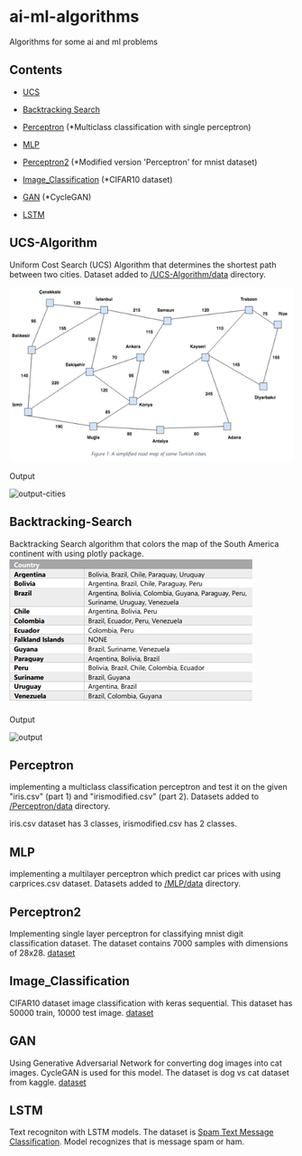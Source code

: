 # ai-ml-algorithms
Algorithms for some ai and ml problems

## Contents

- [UCS](#ucs-algorithm)

- [Backtracking Search](#backtracking-search)

- [Perceptron](#perceptron) (*Multiclass classification with single perceptron)

- [MLP](#mlp)

- [Perceptron2](#perceptron2) (*Modified version 'Perceptron' for mnist dataset)

- [Image_Classification](#image_classification) (*CIFAR10 dataset)

- [GAN](#gan) (*CycleGAN)

- [LSTM](#lstm) 

## UCS-Algorithm
 
Uniform Cost Search (UCS) Algorithm that determines the shortest path between two cities. Dataset added to [/UCS-Algorithm/data](https://github.com/HakkiAkut/ai-ml-algorithms/tree/master/UCS-Algorithm/data) directory.

![cities](https://github.com/HakkiAkut/ai-ml-algorithms/blob/master/UCS-Algorithm/cities.png)

Output

![output-cities](https://user-images.githubusercontent.com/32385870/152206068-1851ff0d-c254-44ef-a1d4-904bf0829988.png)


## Backtracking-Search

Backtracking Search algorithm that colors the map of the South America continent with using plotly package.
![countries](https://github.com/HakkiAkut/ai-ml-algorithms/blob/master/Backtracking-Search/countries.png)

Output

![output](https://user-images.githubusercontent.com/32385870/152212715-726d38a8-e8ff-4d6c-be8f-227dc0e6f32f.png)


## Perceptron

implementing a multiclass classification perceptron and test it on the given "iris.csv" (part 1) and "irismodified.csv" (part 2). Datasets added to [/Perceptron/data](https://github.com/HakkiAkut/ai-ml-algorithms/tree/master/Perceptron/data) directory.

iris.csv dataset has 3 classes, irismodified.csv has 2 classes.


## MLP

implementing a multilayer perceptron which predict car prices with using carprices.csv dataset. Datasets added to [/MLP/data](https://github.com/HakkiAkut/ai-ml-algorithms/tree/master/MLP/data) directory.


## Perceptron2

Implementing single layer perceptron for classifying mnist digit classification dataset. The dataset contains 7000 samples with dimensions of 28x28. [dataset](https://keras.io/api/datasets/mnist/)


## Image_Classification

CIFAR10 dataset image classification with keras sequential. This dataset has 50000 train, 10000 test image. [dataset](https://keras.io/api/datasets/cifar10/)


## GAN

Using Generative Adversarial Network for converting dog images into cat images. CycleGAN is used for this model. The dataset is dog vs cat dataset from kaggle. [dataset](https://www.kaggle.com/c/dogs-vs-cats/rules)


## LSTM

Text recogniton with LSTM models. The dataset is [Spam Text Message Classification](https://www.kaggle.com/team-ai/spam-text-message-classification). Model recognizes that is message spam or ham.
